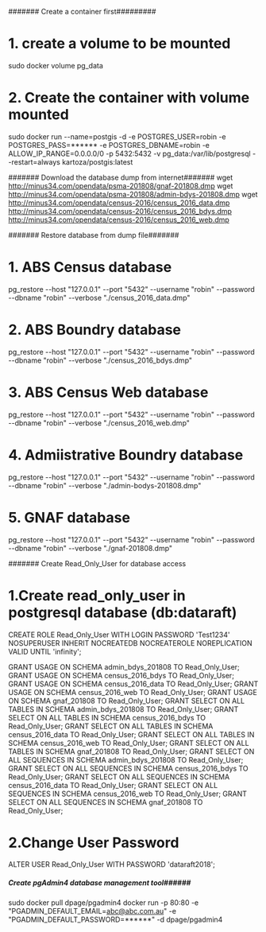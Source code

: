 ####### Create a container first#########
# 1. create a volume to be mounted
sudo docker volume pg_data
# 2. Create the container with volume mounted
sudo docker run --name=postgis -d -e POSTGRES_USER=robin -e POSTGRES_PASS=****** -e POSTGRES_DBNAME=robin -e ALLOW_IP_RANGE=0.0.0.0/0 -p 5432:5432 -v pg_data:/var/lib/postgresql --restart=always kartoza/postgis:latest

####### Download the database dump from internet#######
wget http://minus34.com/opendata/psma-201808/gnaf-201808.dmp
wget http://minus34.com/opendata/psma-201808/admin-bdys-201808.dmp
wget http://minus34.com/opendata/census-2016/census_2016_data.dmp
http://minus34.com/opendata/census-2016/census_2016_bdys.dmp
http://minus34.com/opendata/census-2016/census_2016_web.dmp

####### Restore database from dump file#######
# 1. ABS Census database
pg_restore --host "127.0.0.1" --port "5432" --username "robin" --password --dbname "robin" --verbose "./census_2016_data.dmp"
# 2. ABS Boundry database
pg_restore --host "127.0.0.1" --port "5432" --username "robin" --password --dbname "robin" --verbose "./census_2016_bdys.dmp"
# 3. ABS Census Web database
pg_restore --host "127.0.0.1" --port "5432" --username "robin" --password --dbname "robin" --verbose "./census_2016_web.dmp" 
# 4. Admiistrative Boundry database
pg_restore --host "127.0.0.1" --port "5432" --username "robin" --password --dbname "robin" --verbose "./admin-bodys-201808.dmp"
# 5. GNAF database
pg_restore --host "127.0.0.1" --port "5432" --username "robin" --password --dbname "robin" --verbose "./gnaf-201808.dmp"

####### Create Read_Only_User for database access
# 1.Create read_only_user in postgresql database (db:dataraft)
CREATE ROLE Read_Only_User WITH LOGIN PASSWORD 'Test1234' 
NOSUPERUSER INHERIT NOCREATEDB NOCREATEROLE NOREPLICATION VALID UNTIL 'infinity';

GRANT USAGE ON SCHEMA admin_bdys_201808 TO Read_Only_User;
GRANT USAGE ON SCHEMA census_2016_bdys TO Read_Only_User;
GRANT USAGE ON SCHEMA census_2016_data TO Read_Only_User;
GRANT USAGE ON SCHEMA census_2016_web TO Read_Only_User;
GRANT USAGE ON SCHEMA gnaf_201808 TO Read_Only_User;
GRANT SELECT ON ALL TABLES IN SCHEMA admin_bdys_201808 TO Read_Only_User;
GRANT SELECT ON ALL TABLES IN SCHEMA census_2016_bdys TO Read_Only_User;
GRANT SELECT ON ALL TABLES IN SCHEMA census_2016_data TO Read_Only_User;
GRANT SELECT ON ALL TABLES IN SCHEMA census_2016_web TO Read_Only_User;
GRANT SELECT ON ALL TABLES IN SCHEMA gnaf_201808 TO Read_Only_User;
GRANT SELECT ON ALL SEQUENCES IN SCHEMA admin_bdys_201808 TO Read_Only_User;
GRANT SELECT ON ALL SEQUENCES IN SCHEMA census_2016_bdys TO Read_Only_User;
GRANT SELECT ON ALL SEQUENCES IN SCHEMA census_2016_data TO Read_Only_User;
GRANT SELECT ON ALL SEQUENCES IN SCHEMA census_2016_web TO Read_Only_User;
GRANT SELECT ON ALL SEQUENCES IN SCHEMA gnaf_201808 TO Read_Only_User;

# 2.Change User Password
ALTER USER Read_Only_User WITH PASSWORD 'dataraft2018';

##### Create pgAdmin4 database management tool######
sudo docker pull dpage/pgadmin4
docker run -p 80:80 -e "PGADMIN_DEFAULT_EMAIL=abc@abc.com.au" -e "PGADMIN_DEFAULT_PASSWORD=******" -d dpage/pgadmin4

